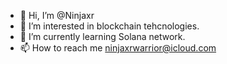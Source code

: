 - 👋 Hi, I’m @Ninjaxr
- 👀 I’m interested in blockchain tehcnologies.
- 🌱 I’m currently learning Solana network.
- 📫 How to reach me ninjaxrwarrior@icloud.com

<!---
Ninjaxr/Ninjaxr is a ✨ special ✨ repository because its `README.md` (this file) appears on your GitHub profile.
You can click the Preview link to take a look at your changes.
--->
